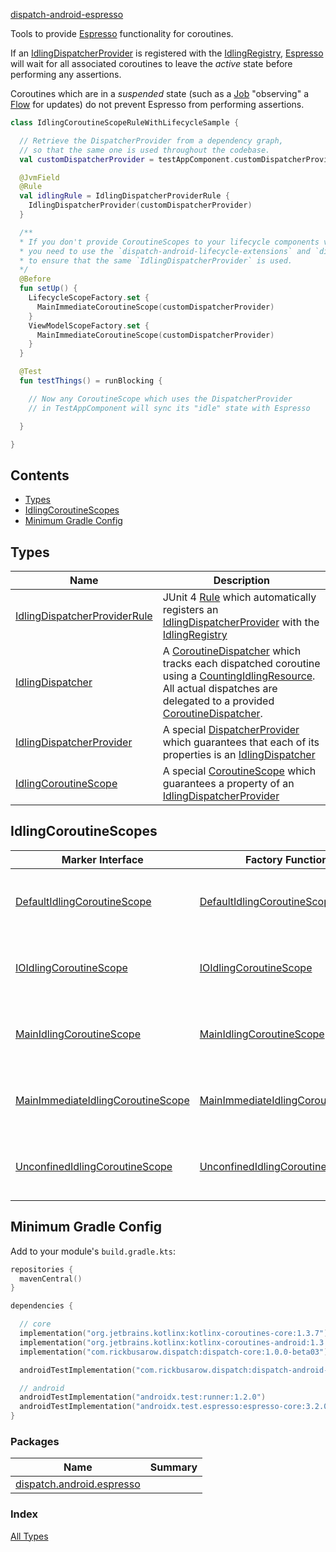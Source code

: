 [dispatch-android-espresso](./index.md)

Tools to provide [Espresso](https://developer.android.com/training/testing/espresso/idling-resource) functionality for coroutines.

If an [IdlingDispatcherProvider](https://rbusarow.github.io/Dispatch/dispatch-android-espresso//dispatch.android.espresso/-idling-dispatcher-provider/index.html) is registered with the [IdlingRegistry](https://developer.android.com/reference/androidx/test/espresso/IdlingRegistry), [Espresso](https://developer.android.com/training/testing/espresso) will wait
for all associated coroutines to leave the *active* state before performing any assertions.

Coroutines which are in a *suspended* state (such as a [Job](https://kotlin.github.io/kotlinx.coroutines/kotlinx-coroutines-core/kotlinx.coroutines/-job/index.html) "observing" a [Flow](https://kotlin.github.io/kotlinx.coroutines/kotlinx-coroutines-core/kotlinx.coroutines.flow/-flow/index.html) for updates)
do not prevent Espresso from performing assertions.

``` kotlin
class IdlingCoroutineScopeRuleWithLifecycleSample {

  // Retrieve the DispatcherProvider from a dependency graph,
  // so that the same one is used throughout the codebase.
  val customDispatcherProvider = testAppComponent.customDispatcherProvider

  @JvmField
  @Rule
  val idlingRule = IdlingDispatcherProviderRule {
    IdlingDispatcherProvider(customDispatcherProvider)
  }

  /**
  * If you don't provide CoroutineScopes to your lifecycle components via a dependency injection framework,
  * you need to use the `dispatch-android-lifecycle-extensions` and `dispatch-android-viewmodel` artifacts
  * to ensure that the same `IdlingDispatcherProvider` is used.
  */
  @Before
  fun setUp() {
    LifecycleScopeFactory.set {
      MainImmediateCoroutineScope(customDispatcherProvider)
    }
    ViewModelScopeFactory.set {
      MainImmediateCoroutineScope(customDispatcherProvider)
    }
  }

  @Test
  fun testThings() = runBlocking {

    // Now any CoroutineScope which uses the DispatcherProvider
    // in TestAppComponent will sync its "idle" state with Espresso

  }

}
```

## Contents

* [Types](#types)
* [IdlingCoroutineScopes](#idlingcoroutinescopes)
* [Minimum Gradle Config](#minimum-gradle-config)

## Types

| **Name**       | **Description**
| -------------  | --------------- |
| [IdlingDispatcherProviderRule](https://rbusarow.github.io/Dispatch/dispatch-android-espresso//dispatch.android.espresso/-idling-dispatcher-provider-rule/index.html) | JUnit 4 [Rule](https://junit.org/junit4/javadoc/4.12/org/junit/Rule.html) which automatically registers an [IdlingDispatcherProvider](https://rbusarow.github.io/Dispatch/dispatch-android-espresso//dispatch.android.espresso/-idling-dispatcher-provider/index.html) with the [IdlingRegistry](https://developer.android.com/reference/androidx/test/espresso/IdlingRegistry)
| [IdlingDispatcher](https://rbusarow.github.io/Dispatch/dispatch-android-espresso//dispatch.android.espresso/-idling-dispatcher/index.html) | A [CoroutineDispatcher](https://kotlin.github.io/kotlinx.coroutines/kotlinx-coroutines-core/kotlinx.coroutines/-coroutine-dispatcher/index.html) which tracks each dispatched coroutine using a [CountingIdlingResource](https://developer.android.com/reference/androidx/test/espresso/idling/CountingIdlingResource).  All actual dispatches are delegated to a provided [CoroutineDispatcher](https://kotlin.github.io/kotlinx.coroutines/kotlinx-coroutines-core/kotlinx.coroutines/-coroutine-dispatcher/index.html).
| [IdlingDispatcherProvider](https://rbusarow.github.io/Dispatch/dispatch-android-espresso//dispatch.android.espresso/-idling-dispatcher-provider/index.html) | A special [DispatcherProvider](https://rbusarow.github.io/Dispatch/dispatch-core//dispatch.core/-dispatcher-provider/index.html) which guarantees that each of its properties is an [IdlingDispatcher](https://rbusarow.github.io/Dispatch/dispatch-android-espresso//dispatch.android.espresso/-idling-dispatcher/index.html)
| [IdlingCoroutineScope](https://rbusarow.github.io/Dispatch/dispatch-android-espresso//dispatch.android.espresso/-idling-coroutine-scope/index.html) | A special [CoroutineScope](https://kotlin.github.io/kotlinx.coroutines/kotlinx-coroutines-core/kotlinx.coroutines/coroutine-scope.html) which guarantees a property of an [IdlingDispatcherProvider](https://rbusarow.github.io/Dispatch/dispatch-android-espresso//dispatch.android.espresso/-idling-dispatcher-provider/index.html)

## IdlingCoroutineScopes

| **Marker Interface**                | **Factory Function**                | **Description**
| -------------------                 | -------------------                 | ---------------
| [DefaultIdlingCoroutineScope](https://rbusarow.github.io/Dispatch/dispatch-android-espresso//dispatch.android.espresso/-default-idling-coroutine-scope.html)       | [DefaultIdlingCoroutineScope](https://rbusarow.github.io/Dispatch/dispatch-android-espresso//dispatch.android.espresso/-default-idling-coroutine-scope.html)       | A [IdlingCoroutineScope](https://rbusarow.github.io/Dispatch/dispatch-android-espresso//dispatch.android.espresso/-idling-coroutine-scope/index.html) with a [CoroutineDispatcher](https://kotlin.github.io/kotlinx.coroutines/kotlinx-coroutines-core/kotlinx.coroutines/-coroutine-dispatcher/index.html) of `default`.
| [IOIdlingCoroutineScope](https://rbusarow.github.io/Dispatch/dispatch-android-espresso//dispatch.android.espresso/-i-o-idling-coroutine-scope.html)            | [IOIdlingCoroutineScope](https://rbusarow.github.io/Dispatch/dispatch-android-espresso//dispatch.android.espresso/-i-o-idling-coroutine-scope.html)            | A [IdlingCoroutineScope](https://rbusarow.github.io/Dispatch/dispatch-android-espresso//dispatch.android.espresso/-idling-coroutine-scope/index.html) with a [CoroutineDispatcher](https://kotlin.github.io/kotlinx.coroutines/kotlinx-coroutines-core/kotlinx.coroutines/-coroutine-dispatcher/index.html) of `io`.
| [MainIdlingCoroutineScope](https://rbusarow.github.io/Dispatch/dispatch-android-espresso//dispatch.android.espresso/-main-idling-coroutine-scope.html)          | [MainIdlingCoroutineScope](https://rbusarow.github.io/Dispatch/dispatch-android-espresso//dispatch.android.espresso/-main-idling-coroutine-scope.html)          | A [IdlingCoroutineScope](https://rbusarow.github.io/Dispatch/dispatch-android-espresso//dispatch.android.espresso/-idling-coroutine-scope/index.html) with a [CoroutineDispatcher](https://kotlin.github.io/kotlinx.coroutines/kotlinx-coroutines-core/kotlinx.coroutines/-coroutine-dispatcher/index.html) of `main`.
| [MainImmediateIdlingCoroutineScope](https://rbusarow.github.io/Dispatch/dispatch-android-espresso//dispatch.android.espresso/-main-immediate-idling-coroutine-scope.html) | [MainImmediateIdlingCoroutineScope](https://rbusarow.github.io/Dispatch/dispatch-android-espresso//dispatch.android.espresso/-main-immediate-idling-coroutine-scope.html) | A [IdlingCoroutineScope](https://rbusarow.github.io/Dispatch/dispatch-android-espresso//dispatch.android.espresso/-idling-coroutine-scope/index.html) with a [CoroutineDispatcher](https://kotlin.github.io/kotlinx.coroutines/kotlinx-coroutines-core/kotlinx.coroutines/-coroutine-dispatcher/index.html) of `mainImmediate`.
| [UnconfinedIdlingCoroutineScope](https://rbusarow.github.io/Dispatch/dispatch-android-espresso//dispatch.android.espresso/-unconfined-idling-coroutine-scope.html)    | [UnconfinedIdlingCoroutineScope](https://rbusarow.github.io/Dispatch/dispatch-android-espresso//dispatch.android.espresso/-unconfined-idling-coroutine-scope.html)    | A [IdlingCoroutineScope](https://rbusarow.github.io/Dispatch/dispatch-android-espresso//dispatch.android.espresso/-idling-coroutine-scope/index.html) with a [CoroutineDispatcher](https://kotlin.github.io/kotlinx.coroutines/kotlinx-coroutines-core/kotlinx.coroutines/-coroutine-dispatcher/index.html) of `unconfined`.

## Minimum Gradle Config

Add to your module's `build.gradle.kts`:

``` kotlin
repositories {
  mavenCentral()
}

dependencies {

  // core
  implementation("org.jetbrains.kotlinx:kotlinx-coroutines-core:1.3.7")
  implementation("org.jetbrains.kotlinx:kotlinx-coroutines-android:1.3.7")
  implementation("com.rickbusarow.dispatch:dispatch-core:1.0.0-beta03")

  androidTestImplementation("com.rickbusarow.dispatch:dispatch-android-espresso:1.0.0-beta03")

  // android
  androidTestImplementation("androidx.test:runner:1.2.0")
  androidTestImplementation("androidx.test.espresso:espresso-core:3.2.0")
}
```

### Packages

| Name | Summary |
|---|---|
| [dispatch.android.espresso](dispatch.android.espresso/index.md) |  |

### Index

[All Types](alltypes/index.md)